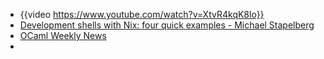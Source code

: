 - {{video https://www.youtube.com/watch?v=XtvR4kqK8lo}}
- [Development shells with Nix: four quick examples - Michael Stapelberg](https://michael.stapelberg.ch/posts/2025-07-27-dev-shells-with-nix-4-quick-examples/)
- [OCaml Weekly News](https://alan.petitepomme.net/cwn/2025.07.08.html#2)
-